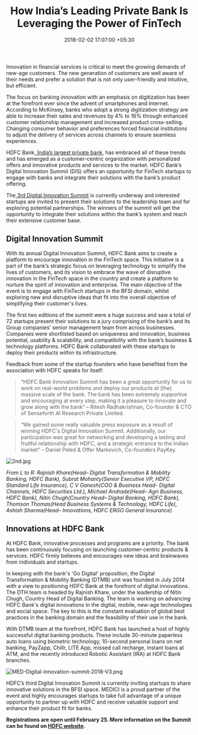 ﻿---
title: How India’s Leading Private Bank Is Leveraging the Power of FinTech
date: 2018-02-02 17:07:00 +05:30
tags:
- banking
- innovation
- fintech
- startups
- digital transformation
- digitization
Image: "/uploads/hdfc.jpg"
Description: HDFC Bank and MEDICI invite startups to take full advantage of a unique
  opportunity to partner up with HDFC and receive valuable support and enhance their
  product fit for banks. Register for the 3rd Digital Innovation Summit before February
  25.
Person: Mohit Mohan
category:
- Retail Banking
- BankTech
- Enabling Technologies
Markets:
- India
- Asia
Is Featured: true
---

Innovation in financial services is critical to meet the growing demands of new-age customers. The new generation of customers are well aware of their needs and prefer a solution that is not only user-friendly and intuitive, but efficient.

The focus on banking innovation with an emphasis on digitization has been at the forefront ever since the advent of smartphones and Internet. According to McKinsey, banks who adopt a strong digitization strategy are able to increase their sales and revenues by 4% to 16% through enhanced customer relationship management and increased product cross-selling. Changing consumer behavior and preferences forced financial institutions to adjust the delivery of services across channels to ensure seamless experiences.

HDFC Bank,[ India’s largest private bank](https://qz.com/1120610/hdfc-bank-replaces-a-bruised-icici-bank-to-become-indias-largest-private-bank/), has embraced all of these trends and has emerged as a customer-centric organization with personalized offers and innovative products and services to the market. HDFC Bank’s Digital Innovation Summit (DIS) offers an opportunity for FinTech startups to engage with banks and integrate their solutions with the bank’s product offering.

The[ 3rd Digital Innovation Summit](https://www.hdfcbank.com/htdocs/common/Digital_Innovation_Summit/index.html) is currently underway and interested startups are invited to present their solutions to the leadership team and for exploring potential partnerships. The winners of the summit will get the opportunity to integrate their solutions within the bank’s system and reach their extensive customer base.

## Digital Innovation Summit

With its annual Digital Innovation Summit, HDFC Bank aims to create a platform to encourage innovation in the FinTech space. This initiative is a part of the bank’s strategic focus on leveraging technology to simplify the lives of customers, and its vision to embrace the wave of disruptive innovation in the FinTech space in the country and create a platform to nurture the spirit of innovation and enterprise. The main objective of the event is to engage with FinTech startups in the BFSI domain, whilst exploring new and disruptive ideas that fit into the overall objective of simplifying their customer's lives.

The first two editions of the summit were a huge success and saw a total of 72 startups present their solutions to a jury comprising of the bank’s and its Group companies’ senior management team from across businesses. Companies were shortlisted based on uniqueness and innovation, business potential, usability & scalability, and compatibility with the bank’s business & technology platforms. HDFC Bank collaborated with these startups to deploy their products within its infrastructure.

Feedback from some of the startup founders who have benefited from the association with HDFC speaks for itself:

> “HDFC Bank Innovation Summit has been a great opportunity for us to work on real-world problems and deploy our products at (the) massive scale of the bank. The bank has been extremely supportive and encouraging at every step, making it a pleasure to innovate and grow along with the bank” – Ritesh Radhakrishnan, Co-founder & CTO of Senseforth AI Research Private Limited.

> “We gained some really valuable press exposure as a result of winning HDFC's Digital Innovation Summit. Additionally, our participation was great for networking and developing a lasting and fruitful relationship with HDFC, and a strategic entrance to the Indian market” – Daniel Peled & Offer Markovich, Co-founders PayKey.

![2nd.jpg](/uploads/2nd.jpg)

*From L to R: Rajnish Khare(Head– Digital Transformation & Mobility Banking, HDFC Bank), Subrat Mohanty(Senior Executive VP, HDFC Standard Life Insurance), C V Ganesh(COO & Business Head- Digital Channels, HDFC Securities Ltd.), Michael Andrade(Head– Agri Business, HDFC Bank), Nitin Chugh(Country Head– Digital Banking, HDFC Bank)‎, Thomson Thomas(Head Business Systems & Technology,‎ HDFC Life), ‎Ashish Sharma(Head– Innovations, ‎HDFC ERGO General Insurance)*

## Innovations at HDFC Bank

At HDFC Bank, innovative processes and programs are a priority. The bank has been continuously focusing on launching customer-centric products & services. HDFC firmly believes and encourages new ideas and brainwaves from individuals and startups.

In keeping with the bank's 'Go Digital' proposition, the Digital Transformation & Mobility Banking (DTMB) unit was founded in July 2014 with a view to positioning HDFC Bank at the forefront of digital innovations. The DTH team is headed by Rajnish Khare, under the leadership of Nitin Chugh, Country Head of Digital Banking. The team is working on advancing HDFC Bank's digital innovations in the digital, mobile, new-age technologies and social space. The key to this is the constant evaluation of global best practices in the banking domain and the feasibility of their use in the bank.

With DTMB team at the forefront, HDFC Bank has launched a host of highly successful digital banking products. These include 30-minute paperless auto loans using biometric technology, 10-second personal loans on net banking, PayZapp, Chillr, LITE App, missed call recharge, instant loans at ATM, and the recently introduced Robotic Assistant (IRA) at HDFC Bank branches.

![MED-Digital-innovation-summit-2018-V3.png](/uploads/MED-Digital-innovation-summit-2018-V3.png)

HDFC’s third Digital Innovation Summit is currently inviting startups to share innovative solutions in the BFSI space. MEDICI is a proud partner of the event and highly encourages startups to take full advantage of a unique opportunity to partner up with HDFC and receive valuable support and enhance their product fit for banks.

**Registrations are open until February 25. More information on the Summit can be found on [HDFC website](https://www.hdfcbank.com/htdocs/common/Digital_Innovation_Summit/index.html).**